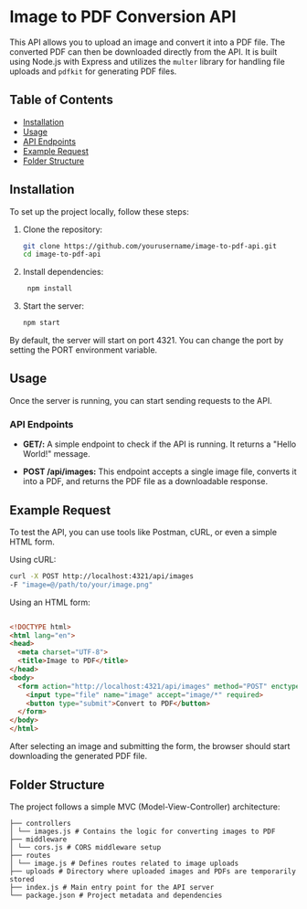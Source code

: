 # Image to PDF Conversion API

This API allows you to upload an image and convert it into a PDF file. The converted PDF can then be downloaded directly from the API. It is built using Node.js with Express and utilizes the `multer` library for handling file uploads and `pdfkit` for generating PDF files.

## Table of Contents

- [Installation](#installation)
- [Usage](#usage)
- [API Endpoints](#api-endpoints)
- [Example Request](#example-request)
- [Folder Structure](#folder-structure)


## Installation

To set up the project locally, follow these steps:

1. Clone the repository:

   ```bash
   git clone https://github.com/yourusername/image-to-pdf-api.git
   cd image-to-pdf-api

2. Install dependencies:

   ``` bash
    npm install
   ``` 

3. Start the server:

   ```  bash
   npm start
   ``` 

By default, the server will start on port 4321. You can change the port by setting the PORT environment variable.

## Usage
Once the server is running, you can start sending requests to the API.

### API Endpoints

- **GET/:**  A simple endpoint to check if the API is running. It returns a "Hello World!" message.

- **POST /api/images:** This endpoint accepts a single image file, converts it into a PDF, and returns the PDF file as a downloadable response.

## Example Request
To test the API, you can use tools like Postman, cURL, or even a simple HTML form.

Using cURL:
```  bash
curl -X POST http://localhost:4321/api/images
-F "image=@/path/to/your/image.png"
``` 

Using an HTML form:
```  html

<!DOCTYPE html>
<html lang="en">
<head>
  <meta charset="UTF-8">
  <title>Image to PDF</title>
</head>
<body>
  <form action="http://localhost:4321/api/images" method="POST" enctype="multipart/form-data">
    <input type="file" name="image" accept="image/*" required>
    <button type="submit">Convert to PDF</button>
  </form>
</body>
</html>
``` 
After selecting an image and submitting the form, the browser should start downloading the generated PDF file.

## Folder Structure
The project follows a simple MVC (Model-View-Controller) architecture:

``` 
├── controllers
│ └── images.js # Contains the logic for converting images to PDF
├── middleware
│ └── cors.js # CORS middleware setup
├── routes
│ └── image.js # Defines routes related to image uploads
├── uploads # Directory where uploaded images and PDFs are temporarily stored
├── index.js # Main entry point for the API server
└── package.json # Project metadata and dependencies
``` 



